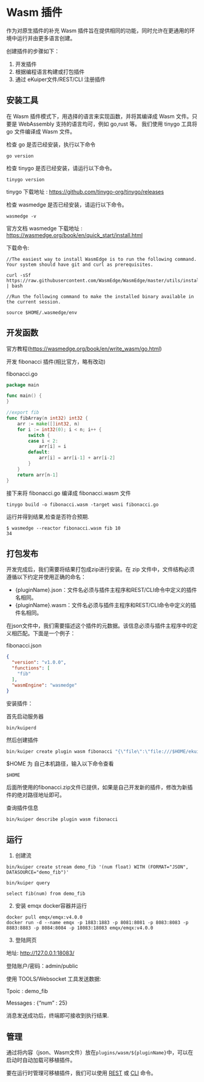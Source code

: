 # Wasm 插件

作为对原生插件的补充  Wasm 插件旨在提供相同的功能，同时允许在更通用的环境中运行并由更多语言创建。

创建插件的步骤如下：

1. 开发插件
2. 根据编程语言构建或打包插件
3. 通过 eKuiper文件/REST/CLI 注册插件

## 安装工具

在 Wasm 插件模式下，用选择的语言来实现函数，并将其编译成 Wasm 文件。只要是 WebAssembly 支持的语言均可，例如 go,rust 等。
我们使用 tinygo 工具将 go 文件编译成 Wasm 文件。 

检查 go 是否已经安装，执行以下命令
```shell
go version
```
检查 tinygo 是否已经安装，请运行以下命令。
```shell
tinygo version
```
tinygo 下载地址 : https://github.com/tinygo-org/tinygo/releases

检查 wasmedge 是否已经安装，请运行以下命令。
```shell
wasmedge -v
```
官方文档 wasmedge 下载地址 : https://wasmedge.org/book/en/quick_start/install.html

下载命令:
```shell
//The easiest way to install WasmEdge is to run the following command. Your system should have git and curl as prerequisites.

curl -sSf https://raw.githubusercontent.com/WasmEdge/WasmEdge/master/utils/install.sh | bash

//Run the following command to make the installed binary available in the current session.

source $HOME/.wasmedge/env
```

## 开发函数
官方教程(https://wasmedge.org/book/en/write_wasm/go.html)

开发 fibonacci 插件(相比官方，略有改动)

fibonacci.go
```go
package main

func main() {
}

//export fib
func fibArray(n int32) int32 {
	arr := make([]int32, n)
	for i := int32(0); i < n; i++ {
		switch {
		case i < 2:
			arr[i] = i
		default:
			arr[i] = arr[i-1] + arr[i-2]
		}
	}
	return arr[n-1]
}
```
接下来将 fibonacci.go 编译成 fibonacci.wasm 文件
```shell
tinygo build -o fibonacci.wasm -target wasi fibonacci.go
```
运行并得到结果,检查是否符合预期.
```shell
$ wasmedge --reactor fibonacci.wasm fib 10
34
```

## 打包发布

开发完成后，我们需要将结果打包成zip进行安装。在 zip 文件中，文件结构必须遵循以下约定并使用正确的命名：

- {pluginName}.json：文件名必须与插件主程序和REST/CLI命令中定义的插件名相同。
- {pluginName}.wasm：文件名必须与插件主程序和REST/CLI命令中定义的插件名相同。

在json文件中，我们需要描述这个插件的元数据。该信息必须与插件主程序中的定义相匹配。下面是一个例子：

fibonacci.json
```json
{
  "version": "v1.0.0",
  "functions": [
    "fib"
  ],
  "wasmEngine": "wasmedge"
}
```
安装插件：

首先启动服务器
```shell
bin/kuiperd
```
然后创建插件
```go
bin/kuiper create plugin wasm fibonacci "{\"file\":\"file:///$HOME/ekuiper/internal/plugin/testzips/wasm/fibonacci.zip\"}"
```
$HOME 为 自己本机路径，输入以下命令查看
```shell
$HOME
```
后面所使用的fibonacci.zip文件已提供，如果是自己开发新的插件，修改为新插件的绝对路径地址即可。

查询插件信息
```shell
bin/kuiper describe plugin wasm fibonacci
```
## 运行
1. 创建流
```shell
bin/kuiper create stream demo_fib '(num float) WITH (FORMAT="JSON", DATASOURCE="demo_fib")'

bin/kuiper query

select fib(num) from demo_fib
```
2. 安装 emqx docker容器并运行
```shell
docker pull emqx/emqx:v4.0.0
docker run -d --name emqx -p 1883:1883 -p 8081:8081 -p 8083:8083 -p 8883:8883 -p 8084:8084 -p 18083:18083 emqx/emqx:v4.0.0
```
3. 登陆网页 

地址: http://127.0.0.1:18083/

登陆账户/密码：admin/public

使用 TOOLS/Websocket 工具发送数据:

Tpoic    : demo_fib 

Messages : {“num” : 25}

消息发送成功后，终端即可接收到执行结果.

## 管理

通过将内容（json、Wasm文件）放在`plugins/wasm/${pluginName}`中，可以在启动时自动加载可移植插件。

要在运行时管理可移植插件，我们可以使用 [REST](https://github.com/lf-edge/ekuiper/blob/master/docs/zh_CN/operation/restapi/plugins.md) 或 [CLI](https://github.com/lf-edge/ekuiper/blob/master/docs/zh_CN/operation/cli/plugins.md) 命令。
